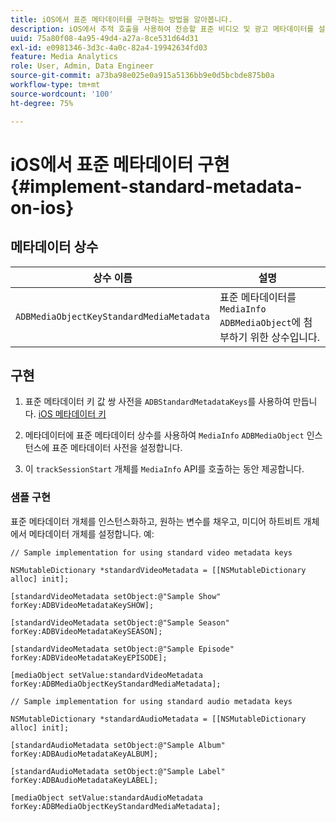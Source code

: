 ```yaml
---
title: iOS에서 표준 메타데이터를 구현하는 방법을 알아봅니다.
description: iOS에서 추적 호출을 사용하여 전송할 표준 비디오 및 광고 메타데이터를 설정하는 방법을 알아봅니다.
uuid: 75a80f08-4a95-49d4-a27a-8ce531d64d31
exl-id: e0981346-3d3c-4a0c-82a4-19942634fd03
feature: Media Analytics
role: User, Admin, Data Engineer
source-git-commit: a73ba98e025e0a915a5136bb9e0d5bcbde875b0a
workflow-type: tm+mt
source-wordcount: '100'
ht-degree: 75%

---
```


# iOS에서 표준 메타데이터 구현{#implement-standard-metadata-on-ios}

## 메타데이터 상수

| 상수 이름 | 설명   |
|---|---|
| `ADBMediaObjectKeyStandardMediaMetadata` | 표준 메타데이터를 `MediaInfo ADBMediaObject`에 첨부하기 위한 상수입니다. |

## 구현

1. 표준 메타데이터 키 값 쌍 사전을 `ADBStandardMetadataKeys`를 사용하여 만듭니다.
   [iOS 메타데이터 키](/help/use-cases/track-av-playback/impl-std-metadata/ios-metadata-keys.md)

1. 메타데이터에 표준 메타데이터 상수를 사용하여 `MediaInfo` `ADBMediaObject` 인스턴스에 표준 메타데이터 사전을 설정합니다.

1. 이 `trackSessionStart` 개체를 `MediaInfo` API를 호출하는 동안 제공합니다.

### 샘플 구현

표준 메타데이터 개체를 인스턴스화하고, 원하는 변수를 채우고, 미디어 하트비트 개체에서 메타데이터 개체를 설정합니다. 예:

```
// Sample implementation for using standard video metadata keys 
 
NSMutableDictionary *standardVideoMetadata = [[NSMutableDictionary alloc] init]; 
 
[standardVideoMetadata setObject:@"Sample Show" forKey:ADBVideoMetadataKeySHOW]; 
 
[standardVideoMetadata setObject:@"Sample Season" forKey:ADBVideoMetadataKeySEASON]; 
 
[standardVideoMetadata setObject:@"Sample Episode" forKey:ADBVideoMetadataKeyEPISODE]; 
 
[mediaObject setValue:standardVideoMetadata forKey:ADBMediaObjectKeyStandardMediaMetadata];
```

```
// Sample implementation for using standard audio metadata keys 
 
NSMutableDictionary *standardAudioMetadata = [[NSMutableDictionary alloc] init];  
 
[standardAudioMetadata setObject:@"Sample Album"   forKey:ADBAudioMetadataKeyALBUM];  
 
[standardAudioMetadata setObject:@"Sample Label"   forKey:ADBAudioMetadataKeyLABEL]; 
 
[mediaObject setValue:standardAudioMetadata   forKey:ADBMediaObjectKeyStandardMediaMetadata];
```
